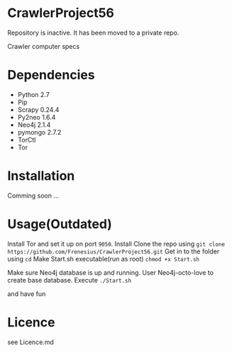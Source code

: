 CrawlerProject56
===============
Repository is inactive. It has been moved to a private repo.

Crawler computer specs

Dependencies
==============
+ Python 2.7
+ Pip
+ Scrapy 0.24.4
+ Py2neo 1.6.4
+ Neo4j 2.1.4
+ pymongo 2.7.2
+ TorCtl
+ Tor
 

Installation
============
Comming soon ...

Usage(Outdated)
============
Install Tor and set it up on port ```9050```.
Install 
Clone the repo using ```git clone https://github.com/Frenesius/CrawlerProject56.git``` 
Get in to the folder using ```cd``` Make Start.sh executable(run as root) ```chmod +x Start.sh```

Make sure Neo4j database is up and running. User Neo4j-octo-love to create base database. 
Execute ```./Start.sh```

and have fun


Licence
=============
see Licence.md
